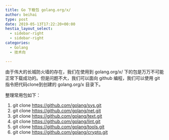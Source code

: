 ```yaml
---
title: Go 下载包 golang.org/x/
author: beihai
type: post
date: 2019-05-13T17:22:20+00:00
hestia_layout_select:
  - sidebar-right
  - sidebar-right
categories:
  - Golang
  - 技术向

---
```

由于伟大的长城防火墙的存在，我们在使用到 golang.org/x/ 下的包是万万不可能正常下载成功的。但是问题不大，我们可以面向 github 编程，<span>我们可以使用 git 指令把代码clone到创建的 golang.org/x 目录下。</span>
  
整理常用包如下：

  1. git clone https://github.com/golang/sys.git
  2. git clone https://github.com/golang/net.git
  3. git clone https://github.com/golang/text.git
  4. git clone https://github.com/golang/lint.git
  5. git clone https://github.com/golang/tools.git
  6. git clone https://github.com/golang/crypto.git